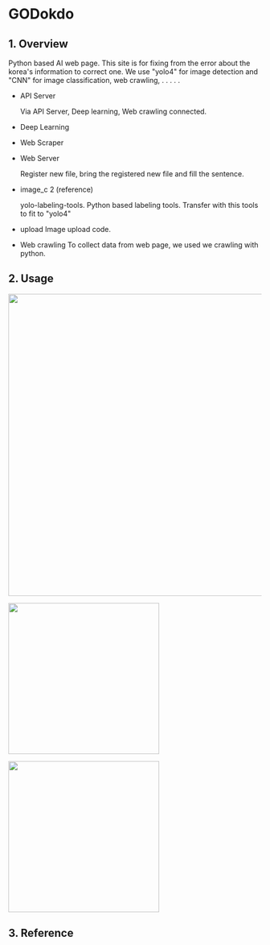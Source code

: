 # GODokdo

## 1. Overview

Python based AI web page.
This site is for fixing from the error about the korea's information to correct one.
We use "yolo4" for image detection and "CNN" for image classification, web crawling,  . . . . .

- API Server

  Via API Server, Deep learning, Web crawling connected.

- Deep Learning

- Web Scraper

- Web Server
  
  Register new file, bring the registered new file and fill the sentence.

- image_c 2 (reference)

  yolo-labeling-tools.
  Python based labeling tools.
  Transfer with this tools to fit to "yolo4"

- upload
  Image upload code.
  
- Web crawling
  To collect data from web page, we used we crawling with python.

## 2. Usage

  <img src="https://user-images.githubusercontent.com/44600037/100518828-6fe5e880-31d7-11eb-90f8-03b6054f6e43.png" width="600" ></img>
 
  <img src="https://user-images.githubusercontent.com/44600037/100519111-36ae7800-31d9-11eb-96d6-e9edcc3a7133.png" width="300" ></img>
  
  <img src="https://user-images.githubusercontent.com/44600037/100519113-3910d200-31d9-11eb-977f-ac5ead5ad753.png" width="300" ></img>
  
## 3. Reference

